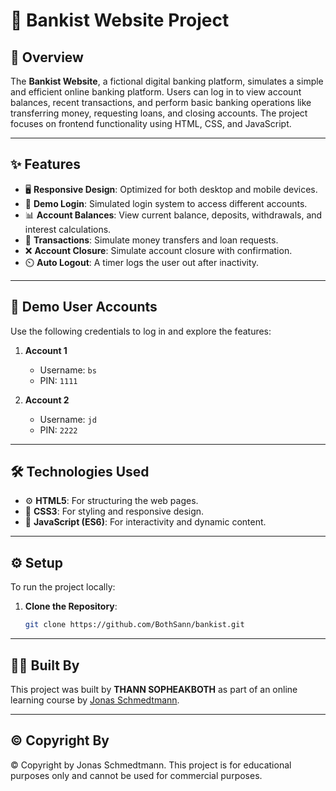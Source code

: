 # 🌟 Bankist Website Project

## 📝 Overview

The **Bankist Website**, a fictional digital banking platform, simulates a simple and efficient online banking platform. Users can log in to view account balances, recent transactions, and perform basic banking operations like transferring money, requesting loans, and closing accounts. The project focuses on frontend functionality using HTML, CSS, and JavaScript.

---

## ✨ Features

- 🖥️ **Responsive Design**: Optimized for both desktop and mobile devices.
- 🔑 **Demo Login**: Simulated login system to access different accounts.
- 📊 **Account Balances**: View current balance, deposits, withdrawals, and interest calculations.
- 💸 **Transactions**: Simulate money transfers and loan requests.
- ❌ **Account Closure**: Simulate account closure with confirmation.
- ⏲️ **Auto Logout**: A timer logs the user out after inactivity.

---

## 👤 Demo User Accounts

Use the following credentials to log in and explore the features:

1. **Account 1**
   - Username: `bs`
   - PIN: `1111`

2. **Account 2**
   - Username: `jd`
   - PIN: `2222`

---

## 🛠️ Technologies Used

- ⚙️ **HTML5**: For structuring the web pages.
- 🎨 **CSS3**: For styling and responsive design.
- 🧩 **JavaScript (ES6)**: For interactivity and dynamic content.

---

## ⚙️ Setup

To run the project locally:

1. **Clone the Repository**:
   ```bash
   git clone https://github.com/BothSann/bankist.git

---

## 👨‍💻 Built By

This project was built by **THANN SOPHEAKBOTH** as part of an online learning course by [Jonas Schmedtmann](https://codingheroes.io/).

---

## ©️ Copyright By

© Copyright by Jonas Schmedtmann. This project is for educational purposes only and cannot be used for commercial purposes.
